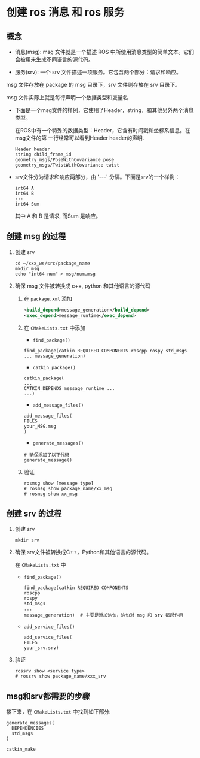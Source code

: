 # 创建 ros 消息 和 ros 服务

## 概念

* 消息(msg): msg 文件就是一个描述 ROS 中所使用消息类型的简单文本。它们会被用来生成不同语言的源代码。

* 服务(srv): 一个 srv 文件描述一项服务。它包含两个部分：请求和响应。

msg 文件存放在 package 的 msg 目录下，srv 文件则存放在 srv 目录下。

msg 文件实际上就是每行声明一个数据类型和变量名

* 下面是一个msg文件的样例，它使用了Header，string，和其他另外两个消息类型。

    在ROS中有一个特殊的数据类型：Header，它含有时间戳和坐标系信息。在msg文件的第    一行经常可以看到Header header的声明.

    ```msg
    Header header
    string child_frame_id
    geometry_msgs/PoseWithCovariance pose
    geometry_msgs/TwistWithCovariance twist
    ```

* srv文件分为请求和响应两部分，由 '---' 分隔。下面是srv的一个样例：

    ```srv
    int64 A
    int64 B
    ---
    int64 Sum
    ```

    其中 A 和 B 是请求, 而Sum 是响应。

## 创建 msg 的过程

1. 创建 srv

    ```shell
    cd ~/xxx_ws/src/package_name
    mkdir msg
    echo "int64 num" > msg/num.msg
    ```

2. 确保 msg 文件被转换成 c++, python 和其他语言的源代码

    1. 在 `package.xml` 添加

        ```xml
        <build_depend>message_generation</build_depend>
        <exec_depend>message_runtime</exec_depend>
        ```

    2. 在 `CMakeLists.txt` 中添加

       * `find_package()`

        ```CMakeLists
        find_package(catkin REQUIRED COMPONENTS roscpp rospy std_msgs ... message_generation)
        ```

       * `catkin_package()`

        ```CMakeLists
        catkin_package(
        ...
        CATKIN_DEPENDS message_runtime ...
        ...)
        ```

       * `add_message_files()`

        ```CMakeLists
        add_message_files(
        FILES
        your_MSG.msg
        )
        ```

       * `generate_messages()`

        ```CMakeLists
        # 确保添加了以下代码
        generate_message()
        ```

    3. 验证

        ```shell
        rosmsg show [message type]
        # rosmsg show package_name/xx_msg
        # rosmsg show xx_msg
        ```

## 创建 srv 的过程

1. 创建 srv

    ```shell
    mkdir srv
    ```

2. 确保 srv文件被转换成C++，Python和其他语言的源代码。

    在 `CMakeLists.txt` 中

    * `find_package()`

        ```shell
        find_package(catkin REQUIRED COMPONENTS
        roscpp
        rospy
        std_msgs
        ...
        message_generation)  # 主要是添加这句，这句对 msg 和 srv 都起作用
        ```

    * `add_service_files()`

        ```shell
        add_service_files(
        FILES
        your_srv.srv)
        ```

3. 验证

    ```shell
    rossrv show <service type>
    # rossrv show package_name/xxx_srv
    ```

## msg和srv都需要的步骤

接下来，在 `CMakeLists.txt` 中找到如下部分:

```CMakeLists
generate_messages(
  DEPENDENCIES
  std_msgs
)
```

```shell
catkin_make
```
